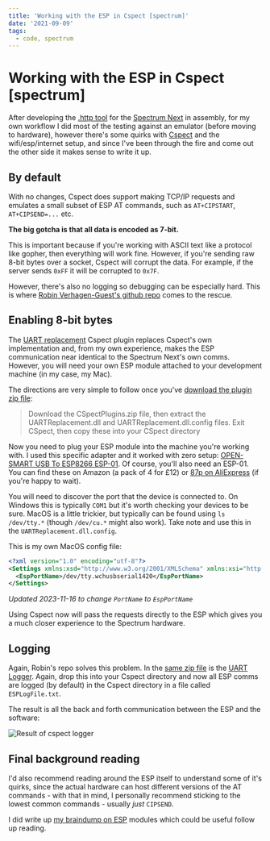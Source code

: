 ```yaml
---
title: 'Working with the ESP in Cspect [spectrum]'
date: '2021-09-09'
tags:
  - code, spectrum
---
```


# Working with the ESP in Cspect [spectrum]

After developing the [.http tool](https://github.com/remy/next-http) for the [Spectrum Next](http://www.specnext.com/) in assembly, for my own workflow I did most of the testing against an emulator (before moving to hardware), however there's some quirks with [Cspect](http://cspect.org/) and the wifi/esp/internet setup, and since I've been through the fire and come out the other side it makes sense to write it up.

<!--more-->

## By default

With no changes, Cspect does support making TCP/IP requests and emulates a small subset of ESP AT commands, such as `AT+CIPSTART`, `AT+CIPSEND=...` etc.

**The big gotcha is that all data is encoded as 7-bit.**

This is important because if you're working with ASCII text like a protocol like gopher, then everything will work fine. However, if you're sending raw 8-bit bytes over a socket, Cspect will corrupt the data. For example, if the server sends `0xFF` it will be corrupted to `0x7F`.

However, there's also no logging so debugging can be especially hard. This is where [Robin Verhagen-Guest's github repo](https://github.com/Threetwosevensixseven/CSpectPlugins) comes to the rescue.

## Enabling 8-bit bytes

The [UART replacement](https://github.com/Threetwosevensixseven/CSpectPlugins/wiki/UART-Replacement) Cspect plugin replaces Cspect's own implementation and, from my own experience, makes the ESP communication near identical to the Spectrum Next's own comms. However, you will need your own ESP module attached to your development machine (in my case, my Mac).

The directions are very simple to follow once you've [download the plugin zip file](https://github.com/Threetwosevensixseven/CSpectPlugins/releases/latest):

> Download the CSpectPlugins.zip file, then extract the UARTReplacement.dll and UARTReplacement.dll.config files. Exit CSpect, then copy these into your CSpect directory

Now you need to plug your ESP module into the machine you're working with. I used this specific adapter and it worked with zero setup: [OPEN-SMART USB To ESP8266 ESP-01](https://www.amazon.co.uk/Runrain-OPEN-SMART-ESP8266-ESP-01-Adapter/dp/B07G6ZPY9D). Of course, you'll also need an ESP-01. You can find these on Amazon (a pack of 4 for £12) or [87p on AliExpress](https://www.aliexpress.com/item/32662289814.html) (if you're happy to wait).

You will need to discover the port that the device is connected to. On Windows this is typically `COM1` but it's worth checking your devices to be sure. MacOS is a little trickier, but typically can be found using `ls /dev/tty.*` (though `/dev/cu.*` might also work). Take note and use this in the `UARTReplacement.dll.config`.

This is my own MacOS config file:

```xml
<?xml version="1.0" encoding="utf-8"?>
<Settings xmlns:xsd="http://www.w3.org/2001/XMLSchema" xmlns:xsi="http://www.w3.org/2001/XMLSchema-instance">
  <EspPortName>/dev/tty.wchusbserial1420</EspPortName>
</Settings>
```

*Updated 2023-11-16 to change `PortName` to `EspPortName`*

Using Cspect now will pass the requests directly to the ESP which gives you a much closer experience to the Spectrum hardware.

## Logging

Again, Robin's repo solves this problem. In the [same zip file](https://github.com/Threetwosevensixseven/CSpectPlugins/releases/latest) is the [UART Logger](https://github.com/Threetwosevensixseven/CSpectPlugins/wiki/UART-Logger). Again, drop this into your Cspect directory and now all ESP comms are logged (by default) in the Cspect directory in a file called `ESPLogFile.txt`.

The result is all the back and forth communication between the ESP and the software:

![Result of cspect logger](/images/cspect-esp-logging.png)

## Final background reading

I'd also recommend reading around the ESP itself to understand some of it's quirks, since the actual hardware can host different versions of the AT commands - with that in mind, I personally recommend sticking to the lowest common commands - usually _just_ `CIPSEND`.

I did write up [my braindump on ESP](https://remysharp.com/2021/04/28/fun-with-esp-modules) modules which could be useful follow up reading.
